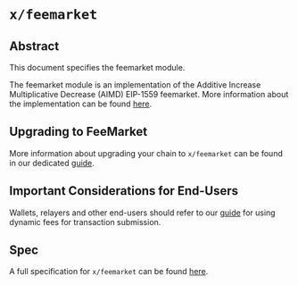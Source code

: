 # `x/feemarket`

## Abstract

This document specifies the feemarket module.

The feemarket module is an implementation of the Additive Increase Multiplicative Decrease (AIMD) EIP-1559
feemarket. More information about the implementation can be found [here](./x/feemarket/README.md).

## Upgrading to FeeMarket

More information about upgrading your chain to `x/feemarket` can be found in our dedicated [guide](docs/UPGRADING.md).

## Important Considerations for End-Users

Wallets, relayers and other end-users should refer to our [guide](docs/INTEGRATIONS.md) for using dynamic fees for transaction submission.

## Spec

A full specification for `x/feemarket` can be found [here](./docs/SPEC.md).
